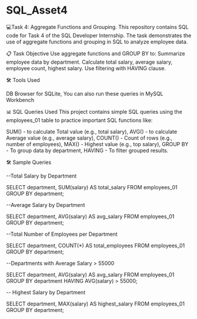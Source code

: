 # SQL_Asset4
💻Task 4: Aggregate Functions and Grouping.
This repository contains SQL code for Task 4 of the SQL Developer Internship. The task demonstrates the use of aggregate functions and grouping in SQL to analyze employee data.


📋 Task Objective
Use aggregate functions and GROUP BY to:
Summarize employee data by department.
Calculate total salary, average salary, employee count, highest salary.
Use filtering with HAVING clause.


🛠 Tools Used

DB Browser for SQLite,
You can also run these queries in MySQL Workbench


📊 SQL Queries Used
This project contains simple SQL queries using the employees_01 table to practice important SQL functions like:

SUM() 	- to calculate Total value (e.g., total salary),
AVG()   - to calculate	Average value (e.g., average salary),
COUNT()	- Count of rows (e.g., number of employees),
MAX() 	- Highest value (e.g., top salary),
GROUP BY -	To group data by department,
HAVING	 - To filter grouped results.

🛠️ Sample Queries

 --Total Salary by Department
 
SELECT department, SUM(salary) AS total_salary
FROM employees_01
GROUP BY department;

--Average Salary by Department

SELECT department, AVG(salary) AS avg_salary
FROM employees_01
GROUP BY department;

--Total Number of Employees per Department

SELECT department, COUNT(*) AS total_employees
FROM employees_01
GROUP BY department;

--Departments with Average Salary > 55000

SELECT department, AVG(salary) AS avg_salary
FROM employees_01
GROUP BY department
HAVING AVG(salary) > 55000;

-- Highest Salary by Department

SELECT department, MAX(salary) AS highest_salary
FROM employees_01
GROUP BY department;




